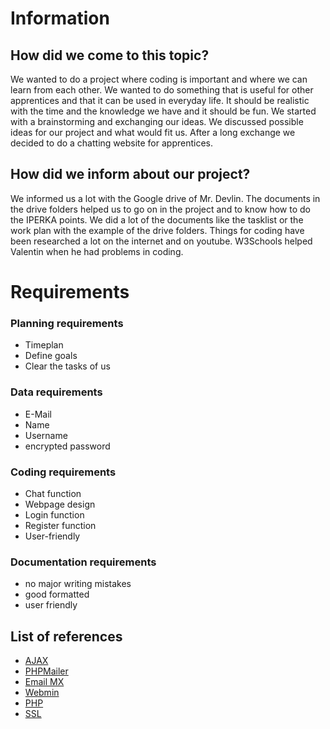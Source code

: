 # Information

## How did we come to this topic?
We wanted to do a project where coding is important and where we can learn from each other. We wanted to do something that is useful for other apprentices and that it can be used in everyday life. It should be realistic with the time and the knowledge we have and it should be fun. We started with a brainstorming and exchanging our ideas. We discussed possible ideas for our project and what would fit us. After a long exchange we decided to do a chatting website for apprentices.

## How did we inform about our project?
We informed us a lot with the Google drive of Mr. Devlin. The documents in the drive folders helped us to go on in the project and to know how to do the IPERKA points. We did a lot of the documents like the tasklist or the work plan with the example of the drive folders. Things for coding have been researched a lot on the internet and on youtube. W3Schools helped Valentin when he had problems in coding. 


# Requirements

### Planning requirements
- Timeplan
- Define goals
- Clear the tasks of us
### Data requirements
- E-Mail
- Name
- Username
- encrypted password
### Coding requirements
- Chat function
- Webpage design
- Login function
- Register function
- User-friendly
### Documentation requirements
- no major writing mistakes
- good formatted
- user friendly

## List of references 
- [AJAX](https://www.w3schools.com/xml/ajax_intro.asp)
- [PHPMailer](https://www.cloudways.com/blog/send-emails-in-php-using-phpmailer/)
- [Email MX](https://support.hostinger.com/en/articles/1583453-how-to-point-mx-records-for-emails-at-hostinger)
- [Webmin](https://www.digitalocean.com/community/tutorials/how-to-install-webmin-on-ubuntu-20-04-de)
- [PHP](https://www.w3schools.com/php/default.asp)
- [SSL](https://www.namecheap.com/support/knowledgebase/article.aspx/9702/33/installing-an-ssl-certificate-on-webmin/.)









